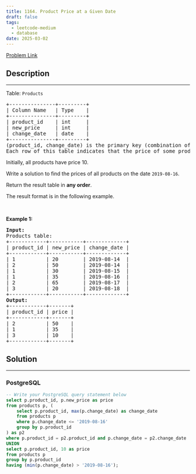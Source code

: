 ```yaml
---
title: 1164. Product Price at a Given Date
draft: false
tags: 
  - leetcode-medium
  - database
date: 2025-03-02
---
```


[Problem Link](https://leetcode.com/problems/product-price-at-a-given-date/)

## Description

---
<p>Table: <code>Products</code></p>

<pre>
+---------------+---------+
| Column Name   | Type    |
+---------------+---------+
| product_id    | int     |
| new_price     | int     |
| change_date   | date    |
+---------------+---------+
(product_id, change_date) is the primary key (combination of columns with unique values) of this table.
Each row of this table indicates that the price of some product was changed to a new price at some date.</pre>

<p>Initially, all products have price 10.</p>

<p>Write a solution to find the prices of all products on the date <code>2019-08-16</code>.</p>

<p>Return the result table in <strong>any order</strong>.</p>

<p>The result format is in the following example.</p>

<p>&nbsp;</p>
<p><strong class="example">Example 1:</strong></p>

<pre>
<strong>Input:</strong> 
Products table:
+------------+-----------+-------------+
| product_id | new_price | change_date |
+------------+-----------+-------------+
| 1          | 20        | 2019-08-14  |
| 2          | 50        | 2019-08-14  |
| 1          | 30        | 2019-08-15  |
| 1          | 35        | 2019-08-16  |
| 2          | 65        | 2019-08-17  |
| 3          | 20        | 2019-08-18  |
+------------+-----------+-------------+
<strong>Output:</strong> 
+------------+-------+
| product_id | price |
+------------+-------+
| 2          | 50    |
| 1          | 35    |
| 3          | 10    |
+------------+-------+
</pre>


## Solution

---
### PostgreSQL
``` sql title='product-price-at-a-given-date'
-- Write your PostgreSQL query statement below
select p.product_id, p.new_price as price
from products p, (
    select p.product_id, max(p.change_date) as change_date
    from products p
    where p.change_date <= '2019-08-16'
    group by p.product_id
) as p2
where p.product_id = p2.product_id and p.change_date = p2.change_date
UNION
select p.product_id, 10 as price
from products p
group by p.product_id
having (min(p.change_date) > '2019-08-16');
```

